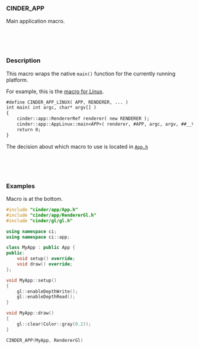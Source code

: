 ### CINDER_APP

Main application macro.

<br>
<br>
<br>

### Description

This macro wraps the native `main()` function for the currently running platform.

For example, this is the [macro for Linux](https://github.com/cinder/Cinder/blob/1010367c4da00347717cd89f513f9b047ec3c02f/include/cinder/app/linux/AppLinux.h).

```txt
#define CINDER_APP_LINUX( APP, RENDERER, ... )                                \
int main( int argc, char* argv[] )                                            \
{                                                                             \
    cinder::app::RendererRef renderer( new RENDERER );                        \
    cinder::app::AppLinux::main<APP>( renderer, #APP, argc, argv, ##__VA_ARGS__ ); \
    return 0;                                                                 \
}
```

The decision about which macro to use is located in [`App.h`]

[`App.h`]: https://github.com/cinder/Cinder/blob/1010367c4da00347717cd89f513f9b047ec3c02f/include/cinder/app/App.h

<br>
<br>
<br>

### Examples

Macro is at the bottom.

```cpp
#include "cinder/app/App.h"
#include "cinder/app/RendererGl.h"
#include "cinder/gl/gl.h"

using namespace ci;
using namespace ci::app;

class MyApp : public App {
public:
    void setup() override;
    void draw() override;
};

void MyApp::setup()
{
    gl::enableDepthWrite();
    gl::enableDepthRead();
}

void MyApp::draw()
{
    gl::clear(Color::gray(0.2));
}

CINDER_APP(MyApp, RendererGl)
```